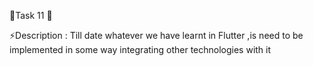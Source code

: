 
🎯Task 11 🎯

⚡Description : Till date whatever we have learnt in Flutter ,is need to be implemented in some way integrating other technologies with it 
